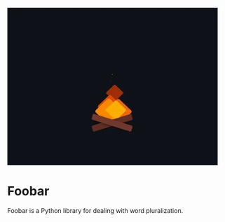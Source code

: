 [<img src="https://raw.githubusercontent.com/p3titcr0c0/p3titcr0c0/main/intro.gif" alt="👋 Hi there! I'm petitcroco" title="👋 Hi there! I'm petitcroco"/>](https://p3titcr0c0.github.io/portfolio/)

# Foobar

Foobar is a Python library for dealing with word pluralization.
